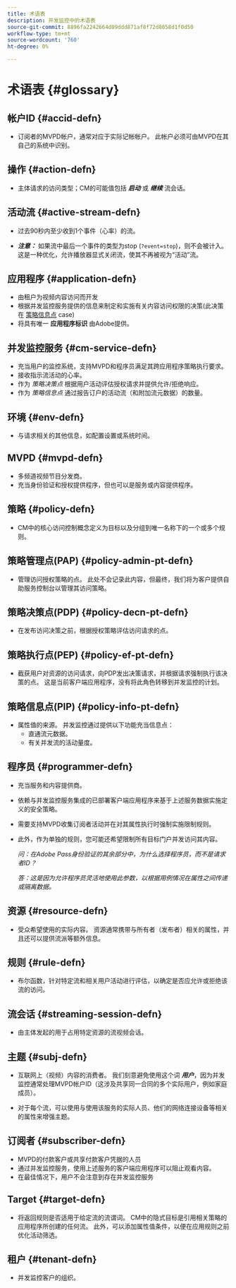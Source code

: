 ```yaml
---
title: 术语表
description: 并发监控中的术语表
source-git-commit: 8896fa2242664d09ddd871af8f72d8858d1f0d50
workflow-type: tm+mt
source-wordcount: '760'
ht-degree: 0%

---
```



# 术语表 {#glossary}

## 帐户ID {#accid-defn}

* 订阅者的MVPD帐户，通常对应于实际记帐帐户。 此帐户必须可由MVPD在其自己的系统中识别。

## 操作 {#action-defn}

* 主体请求的访问类型；CM的可能值包括 ***启动*** 或 ***继续*** 流会话。

## 活动流 {#active-stream-defn}

* 过去90秒内至少收到1个事件（心率）的流。

* ***注意：*** 如果流中最后一个事件的类型为stop (`?event=stop`)，则不会被计入。 这是一种优化，允许播放器显式关闭流，使其不再被视为“活动”流。

## 应用程序 {#application-defn}

* 由租户为视频内容访问而开发
* 根据并发监控服务提供的信息来制定和实施有关内容访问权限的决策(此决策在 [策略信息点](/help/concurrency-monitoring/policy-info-pt-versionone.md) case)
* 将具有唯一 **应用程序标识** 由Adobe提供。

## 并发监控服务 {#cm-service-defn}

* 充当用户的监控系统，支持MVPD和程序员满足其跨应用程序策略执行要求。
* 接收指示流活动的心率。
* 作为 _策略决策点_ 根据用户活动评估授权请求并提供允许/拒绝响应。
* 作为 _策略信息点_ 通过报告订户的活动流（和附加流元数据）的数量。

## 环境 {#env-defn}

* 与请求相关的其他信息，如配置设置或系统时间。

## MVPD {#mvpd-defn}

* 多频道视频节目分发商。
* 充当身份验证和授权提供程序，但也可以是服务或内容提供程序。

## 策略 {#policy-defn}

* CM中的核心访问控制概念定义为目标以及分组到唯一名称下的一个或多个规则。

## 策略管理点(PAP) {#policy-admin-pt-defn}

* 管理访问授权策略的点。 此处不会记录此内容，但最终，我们将为客户提供自助服务控制台以管理其访问策略。

## 策略决策点(PDP) {#policy-decn-pt-defn}

* 在发布访问决策之前，根据授权策略评估访问请求的点。

## 策略执行点(PEP) {#policy-ef-pt-defn}

* 截获用户对资源的访问请求，向PDP发出决策请求，并根据请求强制执行该决策的点。 这是当前客户端应用程序，没有将此角色转移到并发监控的计划。

## 策略信息点(PIP) {#policy-info-pt-defn}

* 属性值的来源。 并发监控通过提供以下功能充当信息点：
   * 直通流元数据。
   * 有关并发流的活动量度。

## 程序员 {#programmer-defn}

* 充当服务和内容提供商。
* 依赖与并发监控服务集成的已部署客户端应用程序来基于上述服务数据实施定义的安全策略。
* 需要支持MVPD收集订阅者活动并在对其属性执行时强制实施限制规则。
* 此外，作为单独的规则，您可能还希望限制所有目标门户并发访问其内容。

  *问：在Adobe Pass身份验证的其余部分中，为什么选择程序员，而不是请求者ID？*

  *答：这是因为允许程序员灵活地使用此参数，以根据用例情况在属性之间传递或隔离数据。*

## 资源 {#resource-defn}

* 受众希望使用的实际内容。 资源通常携带与所有者（发布者）相关的属性，并且还可以提供流派等额外信息。

## 规则 {#rule-defn}

* 布尔函数，针对特定流和相关用户活动进行评估，以确定是否应允许或拒绝该流的访问。

## 流会话 {#streaming-session-defn}

* 由主体发起的用于占用特定资源的流视频会话。

## 主题 {#subj-defn}

* 互联网上（视频）内容的消费者。 我们刻意避免使用这个词 _**用户**_，因为并发监控通常处理MVPD帐户ID（这涉及共享同一合同的多个实际用户，例如家庭成员）。

* 对于每个流，可以使用与使用该服务的实际人员、他们的网络连接设备等相关的属性来增强主题。

## 订阅者 {#subscriber-defn}

* MVPD的付款客户或共享付款客户凭据的人员
* 通过并发监控服务，使用上述服务的客户端应用程序可以阻止观看内容。
* 在最佳情况下，用户不会注意到存在并发监控服务

## Target {#target-defn}

* 将返回规则是否适用于给定流的流谓词。 CM中的隐式目标是引用相关策略的应用程序所创建的任何流。 此外，可以添加属性值条件，以便在应用规则之前优化活动筛选。

## 租户 {#tenant-defn}

* 并发监控客户的组织。

